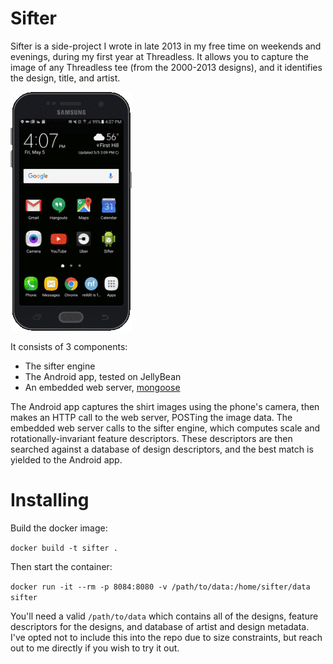 # Sifter

Sifter is a side-project I wrote in late 2013 in my free time on weekends and
evenings, during my first year at Threadless.  It allows you to capture the
image of any Threadless tee (from the 2000-2013 designs), and it identifies the
design, title, and artist.

![sifter demo](https://github.com/amoffat/sifter/blob/master/demo.gif)

It consists of 3 components:
* The sifter engine
* The Android app, tested on JellyBean
* An embedded web server, [mongoose](https://github.com/cesanta/mongoose)

The Android app captures the shirt images using the phone's camera, then makes
an HTTP call to the web server, POSTing the image data.  The embedded web server
calls to the sifter engine, which computes scale and rotationally-invariant
feature descriptors.  These descriptors are then searched against a database of
design descriptors, and the best match is yielded to the Android app.

# Installing

Build the docker image:

`docker build -t sifter .`

Then start the container:

`docker run -it --rm -p 8084:8080 -v /path/to/data:/home/sifter/data sifter`

You'll need a valid `/path/to/data` which contains all of the designs, feature
descriptors for the designs, and database of artist and design metadata.  I've
opted not to include this into the repo due to size constraints, but reach out
to me directly if you wish to try it out.
